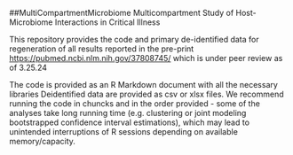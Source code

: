 ##MultiCompartmentMicrobiome
Multicompartment Study of Host-Microbiome Interactions in Critical Illness

This repository provides the code and primary de-identified data for regeneration of all results reported in the pre-print https://pubmed.ncbi.nlm.nih.gov/37808745/ which is under peer review as of 3.25.24

The code is provided as an R Markdown document with all the necessary libraries
Deidentified data are provided as csv or xlsx files. 
We recommend running the code in chuncks and in the order provided - some of the analyses take long running time (e.g. clustering or joint modeling bootstrapped confidence interval estimations), which may lead to unintended interruptions of R sessions depending on available memory/capacity. 

